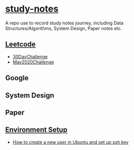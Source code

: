 # [study-notes](https://snowan.gitbook.io/study-notes/)

A repo use to record study notes journey, including Data Structures/Algorithms, System Design, Paper notes etc.

## [Leetcode](https://snowan.gitbook.io/study-notes/leetcode)

- [30DayChallenge](https://snowan.gitbook.io/study-notes/leetcode/30daychallenge)
- [May2020Challenge](https://snowan.gitbook.io/study-notes/leetcode/may2020challenge)

## Google

## System Design

## Paper 

## [Environment Setup](https://snowan.gitbook.io/study-notes/setup)
- [How to create a new user in Ubuntu and set up ssh key](https://snowan.gitbook.io/study-notes/setup/create-new-user-with-password-and-setup-ssh-key-remote-login)
